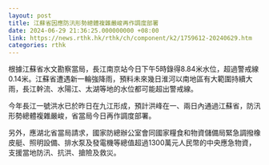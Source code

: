 ```yaml
---
layout: post
title: 江蘇省因應防汛形勢總體複雜嚴峻再作調度部署
date: 2024-06-29 21:36:25.000000000 +08:00
link: https://news.rthk.hk/rthk/ch/component/k2/1759612-20240629.htm
categories: rthk
---
```


根據江蘇省水文勘察當局，長江南京站今日下午5時錄得8.84米水位，超過警戒線0.14米。江蘇省遭遇新一輪強降雨，預料未來幾日淮河以南地區有大範圍持續大雨，長江幹流、水陽江、太湖等地的水位都可能超出警戒線。

今年長江一號洪水已於昨日在九江形成，預計洪峰在一、兩日內通過江蘇省，防汛形勢總體複雜嚴峻，省當局今日再作調度部署。

另外，應湖北省當局請求，國家防總辦公室會同國家糧食和物資儲備局緊急調撥橡皮艇、照明設備、排水泵及發電機等總值超過1300萬元人民幣的中央應急物資，支援當地防汛、抗洪、搶險及救災。
